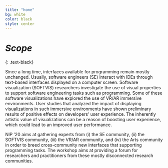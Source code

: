 ```yaml
---
title: "home"
bg: white
color: black
style: center
---
```


# *Scope*
{: .text-black}

Since a long time, interfaces available for programming remain mostly unchanged. Usually, software engineers (SE) interact with IDEs through text-based interfaces displayed on a computer screen. Software visualization (SOFTVIS) researchers investigate the use of visual properties to support software engineering tasks such as programming. Some of these software visualizations have explored the use of VR/AR immersive environments. User studies that analyzed the impact of displaying visualizations in such immersive environments have shown preliminary results of positive effects on developers’ user experience. The inherently artistic value of visualizations can be a reason of boosting user experience, which could lead to an improved user performance.

NIP ’20 aims at gathering experts from (i) the SE community, (ii) the SOFTVIS community, (iii) the VR/AR community, and (iv) the Arts community in order to breed cross-community new interfaces that supporting programming tasks. The workshop aims at providing a forum for researchers and practitioners from these mostly disconnected research communities.
